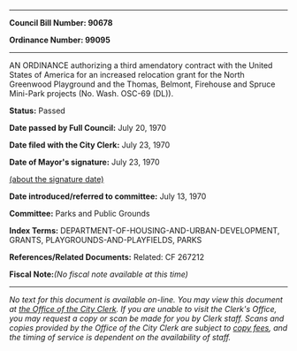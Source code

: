 

********

**Council Bill Number: 90678**
   
**Ordinance Number: 99095**
********

 AN ORDINANCE authorizing a third amendatory contract with the United States of America for an increased relocation grant for the North Greenwood Playground and the Thomas, Belmont, Firehouse and Spruce Mini-Park projects (No. Wash. OSC-69 (DL)).

**Status:** Passed
   
**Date passed by Full Council:** July 20, 1970
   
**Date filed with the City Clerk:** July 23, 1970
   
**Date of Mayor's signature:** July 23, 1970
   
[(about the signature date)](/~public/approvaldate.htm)
   
   
   
**Date introduced/referred to committee:** July 13, 1970
   
**Committee:** Parks and Public Grounds
   
   
**Index Terms:** DEPARTMENT-OF-HOUSING-AND-URBAN-DEVELOPMENT, GRANTS, PLAYGROUNDS-AND-PLAYFIELDS, PARKS

**References/Related Documents:** Related: CF 267212

**Fiscal Note:**_(No fiscal note available at this time)_
********

_No text for this document is available on-line. You may view this document at [the Office of the City Clerk](http://www.seattle.gov/leg/clerk/contactUs.htm). If you are unable to visit the Clerk's Office, you may request a copy or scan be made for you by Clerk staff. Scans and copies provided by the Office of the City Clerk are subject to [copy fees](http://clerk.seattle.gov/~public/clerkfees.htm), and the timing of service is dependent on the availability of staff._

